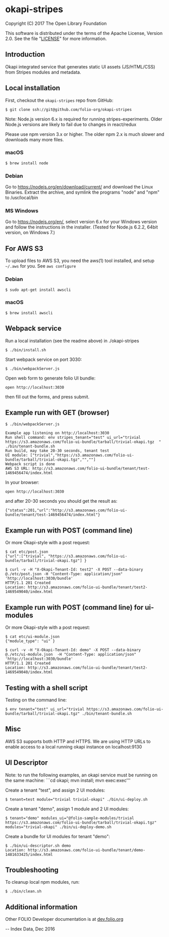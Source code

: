 # okapi-stripes

Copyright (C) 2017 The Open Library Foundation

This software is distributed under the terms of the Apache License,
Version 2.0. See the file "[LICENSE](LICENSE)" for more information.

## Introduction

Okapi integrated service that generates static UI assets (JS/HTML/CSS) from Stripes modules and metadata.

## Local installation

First, checkout the ```okapi-stripes``` repo from GitHub:

```
$ git clone ssh://git@github.com/folio-org/okapi-stripes
```

Note: Node.js version 6.x is required for running stripes-experiments. Older Node.js 
versions are likely to fail due to changes in react/redux

Please use npm version 3.x or higher. The older npm 2.x is much slower and downloads
many more files.

### macOS

```
$ brew install node
```

### Debian

Go to https://nodejs.org/en/download/current/ and download the Linux Binaries. Extract the
archive, and symlink the programs "node" and "npm" to /usr/local/bin

### MS Windows

Go to https://nodejs.org/en/, select version 6.x for your Windows version and follow 
the instructions in the installer. (Tested for Node.js 6.2.2, 64bit version, on Windows 7.)  

## For AWS S3

To upload files to AWS S3, you need the aws(1) tool installed, and setup `~/.aws`
for you. See `aws configure`

### Debian

```
$ sudo apt-get install awscli
```

### macOS

```
$ brew install awscli
```

## Webpack service

Run a local installation (see the readme above) in ./okapi-stripes

```
$ ./bin/install.sh
```

Start webpack service on port 3030:

```
$ ./bin/webpackServer.js 
```

Open web form to generate folio UI bundle:

```
open http://localhost:3030
```

then fill out the forms, and press submit.

## Example run with GET (browser)

```
$ ./bin/webpackServer.js
```

```
Example app listening on http://localhost:3030
Run shell command: env stripes_tenant="test" ui_url="trivial https://s3.amazonaws.com/folio-ui-bundle/tarball/trivial-okapi.tgz  " ./bin/tenant-bundle.sh
Run build, may take 20-30 seconds, tenant test
UI module: ["trivial","https://s3.amazonaws.com/folio-ui-bundle/tarball/trivial-okapi.tgz","",""]
Webpack script is done
AWS S3 URL: http://s3.amazonaws.com/folio-ui-bundle/tenant/test-1469456474/index.html
```

In your browser:

```
open http://localhost:3030
```

and after 20-30 seconds you should get the result as:

```
{"status":201,"url":"http://s3.amazonaws.com/folio-ui-bundle/tenant/test-1469456474/index.html"}
```

## Example run with POST (command line)

Or more Okapi-style with a post request:

```
$ cat etc/post.json
{"url":["trivial", "https://s3.amazonaws.com/folio-ui-bundle/tarball/trivial-okapi.tgz"] }
```
    
```
$ curl -v -H "X-Okapi-Tenant-Id: test2" -X POST --data-binary @./etc/post.json -H "Content-Type: application/json" 'http://localhost:3030/bundle'
HTTP/1.1 201 Created
Location: http://s3.amazonaws.com/folio-ui-bundle/tenant/test2-1469549040/index.html
```

## Example run with POST (command line) for ui-modules

Or more Okapi-style with a post request:

```
$ cat etc/ui-module.json 
{"module_type": "ui" }
```
    
```
$ curl -v -H "X-Okapi-Tenant-Id: demo" -X POST --data-binary @./etc/ui-module.json  -H "Content-Type: application/json" 'http://localhost:3030/bundle'
HTTP/1.1 201 Created
Location: http://s3.amazonaws.com/folio-ui-bundle/tenant/test2-1469549040/index.html
```


## Testing with a shell script

Testing on the command line:

```
$ env tenant="test" ui_url="trivial https://s3.amazonaws.com/folio-ui-bundle/tarball/trivial-okapi.tgz" ./bin/tenant-bundle.sh
```

## Misc

AWS S3 supports both HTTP and HTTPS. We are using HTTP URLs to enable
access to a local running okapi instance on localhost:9130

## UI Descriptor

Note: to run the following examples, an okapi service must be running
on the same machine: ```cd okapi; mvn install; mvn exec:exec'''

Create a tenant "test", and assign 2 UI modules:

```
$ tenant=test module="trivial trivial-okapi" ./bin/ui-deploy.sh
```

Create a tenant "demo", assign 1 module and 2 UI modules:

```
$ tenant="demo" modules_ui="@folio-sample-modules/trivial https://s3.amazonaws.com/folio-ui-bundle/tarball/trivial-okapi.tgz" modules="trivial-okapi" ./bin/ui-deploy-demo.sh
```

Create a bundle for UI modules for tenant "demo":

```
$ ./bin/ui-descriptor.sh demo
Location: http://s3.amazonaws.com/folio-ui-bundle/tenant/demo-1481633425/index.html
```

## Troubleshooting

To cleanup local npm modules, run:

```
$ ./bin/clean.sh
```

## Additional information

Other FOLIO Developer documentation is at [dev.folio.org](http://dev.folio.org/)


--
Index Data, Dec 2016


